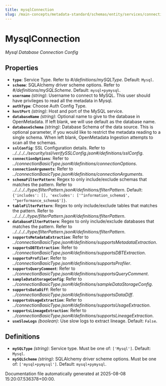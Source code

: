 ```yaml
---
title: mysqlConnection
slug: /main-concepts/metadata-standard/schemas/entity/services/connections/database/mysqlconnection
---
```


# MysqlConnection

*Mysql Database Connection Config*

## Properties

- **`type`**: Service Type. Refer to *#/definitions/mySQLType*. Default: `Mysql`.
- **`scheme`**: SQLAlchemy driver scheme options. Refer to *#/definitions/mySQLScheme*. Default: `mysql+pymysql`.
- **`username`** *(string)*: Username to connect to MySQL. This user should have privileges to read all the metadata in Mysql.
- **`authType`**: Choose Auth Config Type.
- **`hostPort`** *(string)*: Host and port of the MySQL service.
- **`databaseName`** *(string)*: Optional name to give to the database in OpenMetadata. If left blank, we will use default as the database name.
- **`databaseSchema`** *(string)*: Database Schema of the data source. This is optional parameter, if you would like to restrict the metadata reading to a single schema. When left blank, OpenMetadata Ingestion attempts to scan all the schemas.
- **`sslConfig`**: SSL Configuration details. Refer to *../../../../security/ssl/verifySSLConfig.json#/definitions/sslConfig*.
- **`connectionOptions`**: Refer to *../connectionBasicType.json#/definitions/connectionOptions*.
- **`connectionArguments`**: Refer to *../connectionBasicType.json#/definitions/connectionArguments*.
- **`schemaFilterPattern`**: Regex to only include/exclude schemas that matches the pattern. Refer to *../../../../type/filterPattern.json#/definitions/filterPattern*. Default: `{'includes': [], 'excludes': ['^information_schema$', '^performance_schema$']}`.
- **`tableFilterPattern`**: Regex to only include/exclude tables that matches the pattern. Refer to *../../../../type/filterPattern.json#/definitions/filterPattern*.
- **`databaseFilterPattern`**: Regex to only include/exclude databases that matches the pattern. Refer to *../../../../type/filterPattern.json#/definitions/filterPattern*.
- **`supportsMetadataExtraction`**: Refer to *../connectionBasicType.json#/definitions/supportsMetadataExtraction*.
- **`supportsDBTExtraction`**: Refer to *../connectionBasicType.json#/definitions/supportsDBTExtraction*.
- **`supportsProfiler`**: Refer to *../connectionBasicType.json#/definitions/supportsProfiler*.
- **`supportsQueryComment`**: Refer to *../connectionBasicType.json#/definitions/supportsQueryComment*.
- **`sampleDataStorageConfig`**: Refer to *../connectionBasicType.json#/definitions/sampleDataStorageConfig*.
- **`supportsDataDiff`**: Refer to *../connectionBasicType.json#/definitions/supportsDataDiff*.
- **`supportsUsageExtraction`**: Refer to *../connectionBasicType.json#/definitions/supportsUsageExtraction*.
- **`supportsLineageExtraction`**: Refer to *../connectionBasicType.json#/definitions/supportsLineageExtraction*.
- **`useSlowLogs`** *(boolean)*: Use slow logs to extract lineage. Default: `False`.
## Definitions

- **`mySQLType`** *(string)*: Service type. Must be one of: `['Mysql']`. Default: `Mysql`.
- **`mySQLScheme`** *(string)*: SQLAlchemy driver scheme options. Must be one of: `['mysql+pymysql']`. Default: `mysql+pymysql`.


Documentation file automatically generated at 2025-08-08 15:20:07.536378+00:00.
